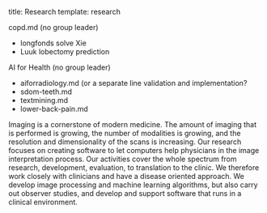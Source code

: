 title: Research
template: research

copd.md (no group leader)
* longfonds solve Xie
* Luuk lobectomy prediction

AI for Health (no group leader)
* aiforradiology.md (or a separate line validation and implementation?
* sdom-teeth.md
* textmining.md
* lower-back-pain.md

Imaging is a cornerstone of modern medicine. The amount of imaging that is performed is growing, the number of modalities is growing, and the resolution and dimensionality of the scans is increasing. Our research focuses on creating software to let computers help physicians in the image interpretation process. Our activities cover the whole spectrum from research, development, evaluation, to translation to the clinic. We therefore work closely with clinicians and have a disease oriented approach. We develop image processing and machine learning algorithms, but also carry out observer studies, and develop and support software that runs in a clinical environment.
